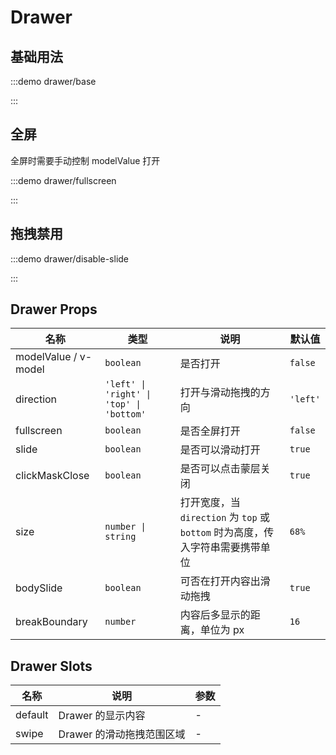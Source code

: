 # Drawer

## 基础用法

:::demo drawer/base

:::

## 全屏

全屏时需要手动控制 modelValue 打开

:::demo drawer/fullscreen

:::

## 拖拽禁用

:::demo drawer/disable-slide

:::

## Drawer Props

| 名称                 | 类型                                     | 说明                                                                           | 默认值   |
| -------------------- | ---------------------------------------- | ------------------------------------------------------------------------------ | -------- |
| modelValue / v-model | `boolean`                                | 是否打开                                                                       | `false`  |
| direction            | `'left' \| 'right' \| 'top' \| 'bottom'` | 打开与滑动拖拽的方向                                                           | `'left'` |
| fullscreen           | `boolean`                                | 是否全屏打开                                                                   | `false`  |
| slide                | `boolean`                                | 是否可以滑动打开                                                               | `true`   |
| clickMaskClose       | `boolean`                                | 是否可以点击蒙层关闭                                                           | `true`   |
| size                 | `number \| string`                       | 打开宽度，当 `direction` 为 `top` 或 `bottom` 时为高度，传入字符串需要携带单位 | `68%`    |
| bodySlide            | `boolean`                                | 可否在打开内容出滑动拖拽                                                       | `true`   |
| breakBoundary        | `number`                                 | 内容后多显示的距离，单位为 px                                                  | `16`     |

## Drawer Slots

| 名称    | 说明                      | 参数 |
| ------- | ------------------------- | ---- |
| default | Drawer 的显示内容         | -    |
| swipe   | Drawer 的滑动拖拽范围区域 | -    |
